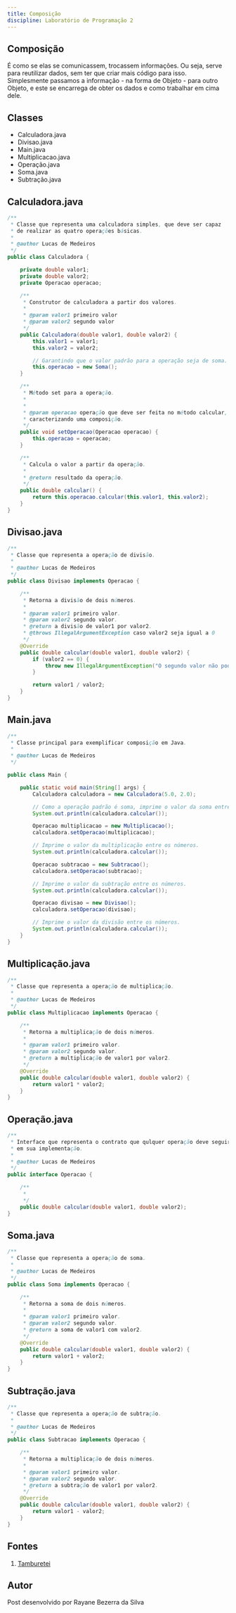 ```yaml
---
title: Composição
discipline: Laboratório de Programação 2
---
```


## Composição

É como se elas se comunicassem, trocassem informações. Ou seja, serve para reutilizar dados, sem ter que criar mais código para isso. Simplesmente passamos a informação - na forma de Objeto - para outro Objeto, e este se encarrega de obter os dados e como trabalhar em cima dele.

## Classes
- Calculadora.java
- Divisao.java
- Main.java
- Multiplicacao.java
- Operação.java
- Soma.java
- Subtração.java

## Calculadora.java

```java
/**
 * Classe que representa uma calculadora simples, que deve ser capaz
 * de realizar as quatro operações básicas.
 * 
 * @author Lucas de Medeiros
 */
public class Calculadora {

    private double valor1;
    private double valor2;
    private Operacao operacao;

    /**
     * Construtor de calculadora a partir dos valores.
     * 
     * @param valor1 primeiro valor
     * @param valor2 segundo valor
     */
    public Calculadora(double valor1, double valor2) {
        this.valor1 = valor1;
        this.valor2 = valor2;

        // Garantindo que o valor padrão para a operação seja de soma.
        this.operacao = new Soma();
    }

    /**
     * Método set para a operação.
     * 
     * 
     * @param operacao operação que deve ser feita no método calcular,
     * caracterizando uma composição.
     */
    public void setOperacao(Operacao operacao) {
        this.operacao = operacao;
    }

    /**
     * Calcula o valor a partir da operação.
     * 
     * @return resultado da operação.
     */
    public double calcular() {
        return this.operacao.calcular(this.valor1, this.valor2);
    }
}
```

## Divisao.java
```java
/**
 * Classe que representa a operação de divisão.
 * 
 * @author Lucas de Medeiros
 */
public class Divisao implements Operacao {

    /**
     * Retorna a divisão de dois números.
     * 
     * @param valor1 primeiro valor.
     * @param valor2 segundo valor.
     * @return a divisão de valor1 por valor2.
     * @throws IllegalArgumentException caso valor2 seja igual a 0
     */
    @Override
    public double calcular(double valor1, double valor2) {
        if (valor2 == 0) {
            throw new IllegalArgumentException("O segundo valor não pode ser igual a 0!");
        }

        return valor1 / valor2;
    }
}
```
## Main.java
```java
/**
 * Classe principal para exemplificar composição em Java.
 * 
 * @author Lucas de Medeiros
 */

public class Main {

    public static void main(String[] args) {
        Calculadora calculadora = new Calculadora(5.0, 2.0);

        // Como a operação padrão é soma, imprime o valor da soma entre os números.
        System.out.println(calculadora.calcular());

        Operacao multiplicacao = new Multiplicacao();
        calculadora.setOperacao(multiplicacao);

        // Imprime o valor da multiplicação entre os números.
        System.out.println(calculadora.calcular());

        Operacao subtracao = new Subtracao();
        calculadora.setOperacao(subtracao);

        // Imprime o valor da subtração entre os números.
        System.out.println(calculadora.calcular());

        Operacao divisao = new Divisao();
        calculadora.setOperacao(divisao);

        // Imprime o valor da divisão entre os números.
        System.out.println(calculadora.calcular());
    }
}
```

## Multiplicação.java
```java
/**
 * Classe que representa a operação de multiplicação.
 * 
 * @author Lucas de Medeiros
 */
public class Multiplicacao implements Operacao {

    /**
     * Retorna a multiplicação de dois números.
     * 
     * @param valor1 primeiro valor.
     * @param valor2 segundo valor.
     * @return a multiplicação de valor1 por valor2.
     */
    @Override
    public double calcular(double valor1, double valor2) {
        return valor1 * valor2;
    }
}
```

## Operação.java
```java
/**
 * Interface que representa o contrato que qulquer operação deve seguir
 * em sua implementação.
 * 
 * @author Lucas de Medeiros
 */
public interface Operacao {

    /**
     * 
     */
    public double calcular(double valor1, double valor2);
}
```

## Soma.java

```java
/**
 * Classe que representa a operação de soma.
 * 
 * @author Lucas de Medeiros
 */
public class Soma implements Operacao {

    /**
     * Retorna a soma de dois números.
     * 
     * @param valor1 primeiro valor.
     * @param valor2 segundo valor.
     * @return a soma de valor1 com valor2.
     */
    @Override
    public double calcular(double valor1, double valor2) {
        return valor1 + valor2;
    }
}
```

## Subtração.java

```java
/**
 * Classe que representa a operação de subtração.
 * 
 * @author Lucas de Medeiros
 */
public class Subtracao implements Operacao {

    /**
     * Retorna a multiplicação de dois números.
     * 
     * @param valor1 primeiro valor.
     * @param valor2 segundo valor.
     * @return a subtração de valor1 por valor2.
     */
    @Override
    public double calcular(double valor1, double valor2) {
        return valor1 - valor2;
    }
}
```

## Fontes 

1. <a href= "https://github.com/OpenDevUFCG/Tamburetei" target="_blank"> Tamburetei </a>

## Autor 

Post desenvolvido por Rayane Bezerra da Silva 